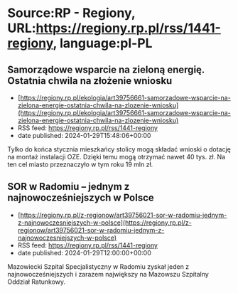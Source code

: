 # Source:RP - Regiony, URL:https://regiony.rp.pl/rss/1441-regiony, language:pl-PL

## Samorządowe wsparcie na zieloną energię. Ostatnia chwila na złożenie wniosku
 - [https://regiony.rp.pl/ekologia/art39756661-samorzadowe-wsparcie-na-zielona-energie-ostatnia-chwila-na-zlozenie-wniosku](https://regiony.rp.pl/ekologia/art39756661-samorzadowe-wsparcie-na-zielona-energie-ostatnia-chwila-na-zlozenie-wniosku)
 - RSS feed: https://regiony.rp.pl/rss/1441-regiony
 - date published: 2024-01-29T15:48:06+00:00

Tylko do końca stycznia mieszkańcy stolicy mogą składać wnioski o dotację na montaż instalacji OZE. Dzięki temu mogą otrzymać nawet 40 tys. zł. Na ten cel miasto przeznaczyło w tym roku 19 mln zł.

## SOR w Radomiu – jednym z najnowocześniejszych w Polsce
 - [https://regiony.rp.pl/z-regionow/art39756021-sor-w-radomiu-jednym-z-najnowoczesniejszych-w-polsce](https://regiony.rp.pl/z-regionow/art39756021-sor-w-radomiu-jednym-z-najnowoczesniejszych-w-polsce)
 - RSS feed: https://regiony.rp.pl/rss/1441-regiony
 - date published: 2024-01-29T12:00:00+00:00

Mazowiecki Szpital Specjalistyczny w Radomiu zyskał jeden z najnowocześniejszych i zarazem największy na Mazowszu Szpitalny Oddział Ratunkowy.

